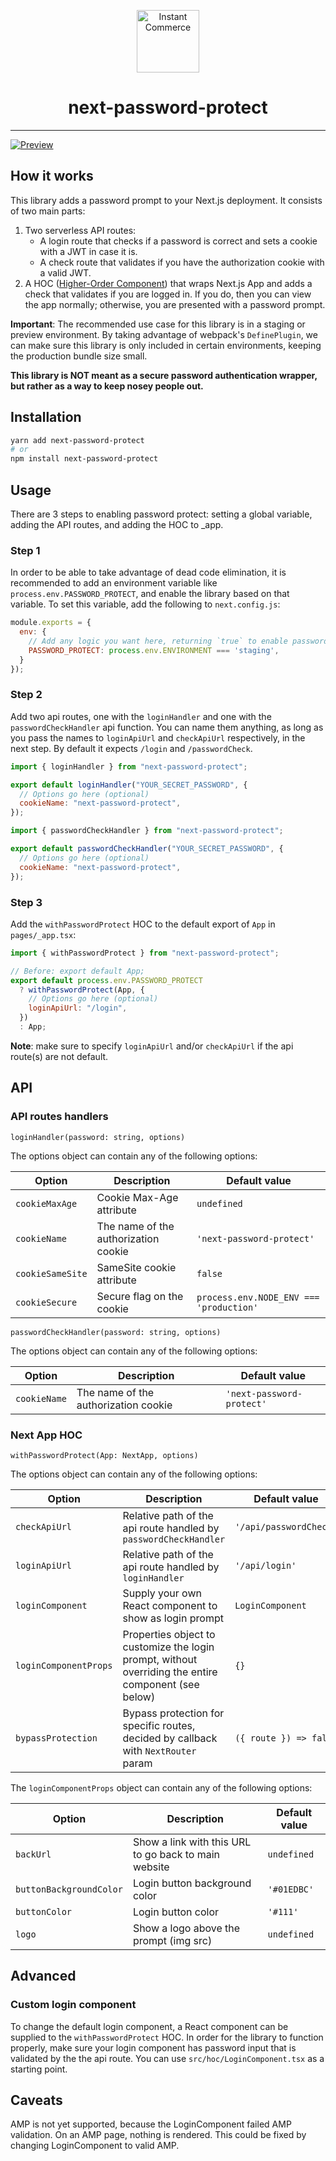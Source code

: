 <p align="center">
  <img src="https://avatars.githubusercontent.com/u/93975473" alt="Instant Commerce" width="100">
  <h1 align="center">next-password-protect</h1>
</p>

---

[![Preview](https://user-images.githubusercontent.com/19343479/110955791-3da56480-834a-11eb-9e7c-6b17621ba346.png)](https://user-images.githubusercontent.com/19343479/114987129-1a179180-9e95-11eb-9508-6c514f671ca9.mov)

## How it works

This library adds a password prompt to your Next.js deployment. It consists of two main parts:
1. Two serverless API routes:
   - A login route that checks if a password is correct and sets a cookie with a JWT in case it is.
   - A check route that validates if you have the authorization cookie with a valid JWT.
2. A HOC ([Higher-Order Component](https://reactjs.org/docs/higher-order-components.html)) that wraps Next.js App and adds a check that validates if you are logged in. If you do, then you can view the app normally; otherwise, you are presented with a password prompt.

**Important**: The recommended use case for this library is in a staging or preview environment. By taking advantage of webpack's `DefinePlugin`, we can make sure this library is only included in certain environments, keeping the production bundle size small.

**This library is NOT meant as a secure password authentication wrapper, but rather as a way to keep nosey people out.**

## Installation

```sh
yarn add next-password-protect
# or
npm install next-password-protect
```

## Usage

There are 3 steps to enabling password protect: setting a global variable, adding the API routes, and adding the HOC to \_app.

### Step 1

In order to be able to take advantage of dead code elimination, it is recommended to add an environment variable like `process.env.PASSWORD_PROTECT`, and enable the library based on that variable. To set this variable, add the following to `next.config.js`:

```javascript
module.exports = {
  env: {
    // Add any logic you want here, returning `true` to enable password protect.
    PASSWORD_PROTECT: process.env.ENVIRONMENT === 'staging',
  }
});
```

### Step 2

Add two api routes, one with the `loginHandler` and one with the `passwordCheckHandler` api function. You can name them anything, as long as you pass the names to `loginApiUrl` and `checkApiUrl` respectively, in the next step. By default it expects `/login` and `/passwordCheck`.

```javascript
import { loginHandler } from "next-password-protect";

export default loginHandler("YOUR_SECRET_PASSWORD", {
  // Options go here (optional)
  cookieName: "next-password-protect",
});
```

```javascript
import { passwordCheckHandler } from "next-password-protect";

export default passwordCheckHandler("YOUR_SECRET_PASSWORD", {
  // Options go here (optional)
  cookieName: "next-password-protect",
});
```

### Step 3

Add the `withPasswordProtect` HOC to the default export of `App` in `pages/_app.tsx`:

```javascript
import { withPasswordProtect } from "next-password-protect";

// Before: export default App;
export default process.env.PASSWORD_PROTECT
  ? withPasswordProtect(App, {
    // Options go here (optional)
    loginApiUrl: "/login",
  })
  : App;
```

**Note**: make sure to specify `loginApiUrl` and/or `checkApiUrl` if the api route(s) are not default.

## API

### API routes handlers
```loginHandler(password: string, options)```

The options object can contain any of the following options:

Option | Description | Default value
------ | ----------- | -------------
`cookieMaxAge`| Cookie Max-Age attribute | `undefined`
`cookieName`| The name of the authorization cookie | `'next-password-protect'`
`cookieSameSite`| SameSite cookie attribute | `false`
`cookieSecure`| Secure flag on the cookie | `process.env.NODE_ENV === 'production'`

```passwordCheckHandler(password: string, options)```

The options object can contain any of the following options:

Option | Description | Default value
------ | ----------- | -------------
`cookieName`| The name of the authorization cookie | `'next-password-protect'`


### Next App HOC
```withPasswordProtect(App: NextApp, options)```

The options object can contain any of the following options:

Option | Description | Default value
------ | ----------- | -------------
`checkApiUrl`| Relative path of the api route handled by `passwordCheckHandler` | `'/api/passwordCheck'`
`loginApiUrl`| Relative path of the api route handled by `loginHandler` | `'/api/login'`
`loginComponent`| Supply your own React component to show as login prompt | `LoginComponent`
`loginComponentProps`| Properties object to customize the login prompt, without overriding the entire component (see below) | `{}`
`bypassProtection`| Bypass protection for specific routes, decided by callback with `NextRouter` param | `({ route }) => false`

The `loginComponentProps` object can contain any of the following options:

Option | Description | Default value
------ | ----------- | -------------
`backUrl`| Show a link with this URL to go back to main website | `undefined`
`buttonBackgroundColor`| Login button background color | `'#01EDBC'`
`buttonColor`| Login button color | `'#111'`
`logo` | Show a logo above the prompt (img src) | `undefined`

## Advanced

### Custom login component

To change the default login component, a React component can be supplied to the `withPasswordProtect` HOC. In order for the library to function properly, make sure your login component has password input that is validated by the the api route.
You can use `src/hoc/LoginComponent.tsx` as a starting point.

## Caveats

AMP is not yet supported, because the LoginComponent failed AMP validation. On an AMP page, nothing is rendered. This could be fixed by changing LoginComponent to valid AMP.
